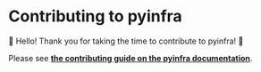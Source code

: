 # Contributing to pyinfra

🎉 Hello! Thank you for taking the time to contribute to pyinfra! 🎉

Please see [**the contributing guide on the pyinfra documentation**](https://docs.pyinfra.com/en/latest/contributing.html).
